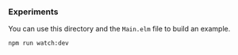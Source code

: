 ### Experiments

You can use this directory and the `Main.elm` file to build an example.

```bash
npm run watch:dev
```
